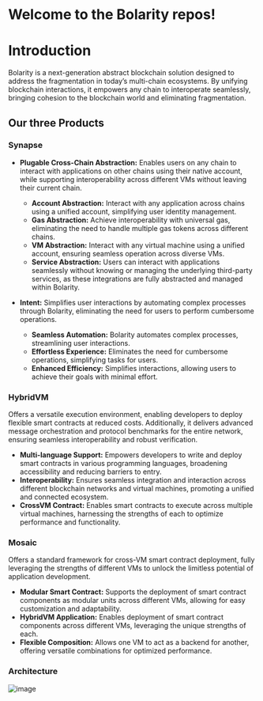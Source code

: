 # Welcome to the Bolarity repos!

# Introduction

Bolarity is a next-generation abstract blockchain solution designed to address the fragmentation in today’s multi-chain ecosystems. By unifying blockchain interactions, it empowers any chain to interoperate seamlessly, bringing cohesion to the blockchain world and eliminating fragmentation.

## Our three Products

### Synapse

- **Plugable Cross-Chain Abstraction:** Enables users on any chain to interact with applications on other chains using their native account, while supporting interoperability across different VMs without leaving their current chain.
  - **Account Abstraction:** Interact with any application across chains using a unified account, simplifying user identity management.
  - **Gas Abstraction:** Achieve interoperability with universal gas, eliminating the need to handle multiple gas tokens across different chains.
  - **VM Abstraction:** Interact with any virtual machine using a unified account, ensuring seamless operation across diverse VMs.
  - **Service Abstraction:** Users can interact with applications seamlessly without knowing or managing the underlying third-party services, as these integrations are fully abstracted and managed within Bolarity.

- **Intent:** Simplifies user interactions by automating complex processes through Bolarity, eliminating the need for users to perform cumbersome operations.
  - **Seamless Automation:** Bolarity automates complex processes, streamlining user interactions.
  - **Effortless Experience:** Eliminates the need for cumbersome operations, simplifying tasks for users.
  - **Enhanced Efficiency:** Simplifies interactions, allowing users to achieve their goals with minimal effort.

### HybridVM

Offers a versatile execution environment, enabling developers to deploy flexible smart contracts at reduced costs. Additionally, it delivers advanced message orchestration and protocol benchmarks for the entire network, ensuring seamless interoperability and robust verification.
  - **Multi-language Support:** Empowers developers to write and deploy smart contracts in various programming languages, broadening accessibility and reducing barriers to entry.
  - **Interoperability:** Ensures seamless integration and interaction across different blockchain networks and virtual machines, promoting a unified and connected ecosystem.
  - **CrossVM Contract:** Enables smart contracts to execute across multiple virtual machines, harnessing the strengths of each to optimize performance and functionality.

### Mosaic

Offers a standard framework for cross-VM smart contract deployment, fully leveraging the strengths of different VMs to unlock the limitless potential of application development.
- **Modular Smart Contract:** Supports the deployment of smart contract components as modular units across different VMs, allowing for easy customization and adaptability.
- **HybridVM Application:** Enables deployment of smart contract components across different VMs, leveraging the unique strengths of each.
- **Flexible Composition:** Allows one VM to act as a backend for another, offering versatile combinations for optimized performance.

### Architecture

![image](https://github.com/user-attachments/assets/ace7c005-ec62-4abb-8952-8af90c10f09a)
